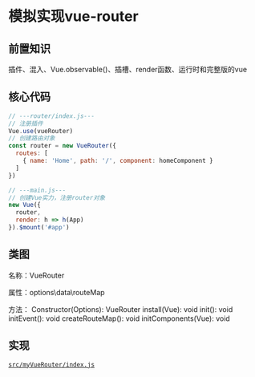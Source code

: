 # 模拟实现vue-router

## 前置知识
插件、混入、Vue.observable()、插槽、render函数、运行时和完整版的vue

## 核心代码
```js
// ---router/index.js---
// 注册插件
Vue.use(vueRouter)
// 创建路由对象
const router = new VueRouter({
  routes: [
    { name: 'Home', path: '/', component: homeComponent }
  ]
})

// ---main.js---
// 创建Vue实力，注册router对象
new Vue({
  router,
  render: h => h(App)
}).$mount('#app')
```

## 类图
名称：VueRouter

属性：options\data\routeMap

方法：
    Constructor(Options): VueRouter
    install(Vue): void
    init(): void
    initEvent(): void
    createRouteMap(): void
    initComponents(Vue): void

## 实现

[`src/myVueRouter/index.js`](https://github.com/Humphrey2021/vue-router/blob/main/src/myVueRouter/index.js)